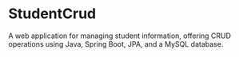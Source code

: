 # StudentCrud
A web application for managing student information, offering CRUD operations using Java, Spring Boot, JPA, and a MySQL database.
